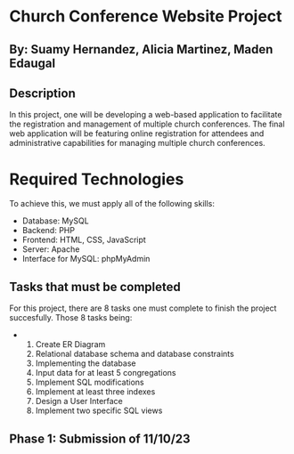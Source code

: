 # Church Conference Website Project 
## By: Suamy Hernandez, Alicia Martinez, Maden Edaugal
## Description
In this project, one will be developing a web-based application to facilitate the registration and management of multiple church conferences.
The final web application will be featuring online registration for attendees and administrative capabilities for managing multiple church conferences.
# Required Technologies
To achieve this, we must apply all of the following skills:
* Database: MySQL
* Backend: PHP
* Frontend: HTML, CSS, JavaScript
* Server: Apache
* Interface for MySQL: phpMyAdmin
## Tasks that must be completed
For this project, there are 8 tasks one must complete to finish the project succesfully. Those 8 tasks being:
* 1. Create ER Diagram
  2. Relational database schema and database constraints
  3. Implementing the database
  4. Input data for at least 5 congregations
  5. Implement SQL modifications
  6. Implement at least three indexes
  7. Design a User Interface
  8. Implement two specific SQL views
 ## Phase 1: Submission of 11/10/23
 
